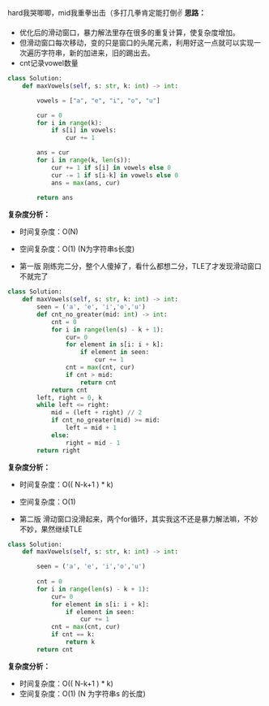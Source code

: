 
hard我哭唧唧，mid我重拳出击（多打几拳肯定能打倒:v:
**思路：**
- 优化后的滑动窗口，暴力解法里存在很多的重复计算，使复杂度增加。
- 但滑动窗口每次移动，变的只是窗口的头尾元素，利用好这一点就可以实现一次遍历字符串，新的加进来，旧的踢出去。
- cnt记录vowel数量
```python
class Solution:
    def maxVowels(self, s: str, k: int) -> int:

        vowels = ["a", "e", "i", "o", "u"]

        cur = 0
        for i in range(k):
            if s[i] in vowels:
                cur += 1

        ans = cur
        for i in range(k, len(s)):
            cur += 1 if s[i] in vowels else 0
            cur -= 1 if s[i-k] in vowels else 0
            ans = max(ans, cur)
        
        return ans
```

**复杂度分析：**
- 时间复杂度：O(N)
- 空间复杂度：O(1)
(N为字符串s长度)

- 第一版 刚练完二分，整个人傻掉了，看什么都想二分，TLE了才发现滑动窗口不就完了
```python
class Solution:
    def maxVowels(self, s: str, k: int) -> int:
        seen = ('a', 'e', 'i','o','u')
        def cnt_no_greater(mid: int) -> int:
            cnt = 0
            for i in range(len(s) - k + 1):
                cur= 0
                for element in s[i: i + k]:
                    if element in seen:
                        cur += 1
                cnt = max(cnt, cur)
                if cnt > mid:
                    return cnt
            return cnt
        left, right = 0, k
        while left <= right:
            mid = (left + right) // 2
            if cnt_no_greater(mid) >= mid:
                left = mid + 1
            else:
                right = mid - 1
        return right
```
**复杂度分析：**
- 时间复杂度：O(( N-k+1 ) * k)
- 空间复杂度：O(1)

- 第二版 滑动窗口没滑起来，两个for循环，其实我这不还是暴力解法嘛，不妙不妙，果然继续TLE
```python
class Solution:
    def maxVowels(self, s: str, k: int) -> int:

        seen = ('a', 'e', 'i','o','u')
        
        cnt = 0
        for i in range(len(s) - k + 1):
            cur= 0
            for element in s[i: i + k]:
                if element in seen:
                    cur += 1
            cnt = max(cnt, cur)
            if cnt == k:
                return k
        return cnt
```
**复杂度分析：**
- 时间复杂度：O(( N-k+1 ) * k)
- 空间复杂度：O(1)
(N 为字符串s 的长度)
